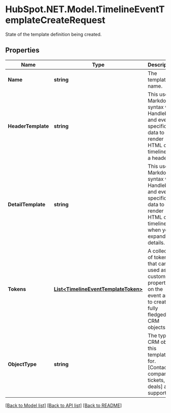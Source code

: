 # HubSpot.NET.Model.TimelineEventTemplateCreateRequest
State of the template definition being created.

## Properties

Name | Type | Description | Notes
------------ | ------------- | ------------- | -------------
**Name** | **string** | The template name. | 
**HeaderTemplate** | **string** | This uses Markdown syntax with Handlebars and event-specific data to render HTML on a timeline as a header. | [optional] 
**DetailTemplate** | **string** | This uses Markdown syntax with Handlebars and event-specific data to render HTML on a timeline when you expand the details. | [optional] 
**Tokens** | [**List&lt;TimelineEventTemplateToken&gt;**](TimelineEventTemplateToken.md) | A collection of tokens that can be used as custom properties on the event and to create fully fledged CRM objects. | 
**ObjectType** | **string** | The type of CRM object this template is for. [Contacts, companies, tickets, and deals] are supported. | 

[[Back to Model list]](../README.md#documentation-for-models) [[Back to API list]](../README.md#documentation-for-api-endpoints) [[Back to README]](../README.md)

